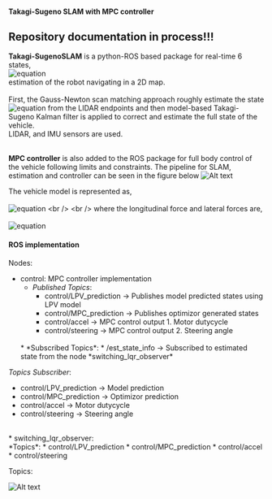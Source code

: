 #### Takagi-Sugeno SLAM with MPC controller

## Repository documentation in process!!! 


**Takagi-SugenoSLAM** is a python-ROS based package for real-time 6 states, <br />
![equation](https://latex.codecogs.com/gif.latex?[v_x,&space;v_y,&space;\omega,&space;X,&space;Y,&space;\theta]^T) 
<br />
estimation of the robot navigating in a 2D map. <br />
<br />
First, the Gauss-Newton scan matching approach roughly estimate the state ![equation](https://latex.codecogs.com/gif.latex?[X,&space;Y,&space;\theta]^T) from the LIDAR endpoints and then model-based Takagi-Sugeno Kalman filter is applied to correct and estimate the full state of the vehicle. <br />
LIDAR, and IMU sensors are used.<br />
<br />

**MPC controller** is also added to the ROS package for full body control of the vehicle following limits and constraints. The pipeline for SLAM, estimation and controller can be seen in the figure below 
![Alt text](https://i.ibb.co/zsq8ZD6/scheme.png)

The vehicle model is represented as, <br /> <br />
![equation](https://latex.codecogs.com/gif.latex?\dot{v_x}&space;=&space;\frac{1}{m}(F_{rx}&space;-&space;F_{flat}\sin(\delta)&space;&plus;&space;mv_y&space;\omega)&space;\newline&space;\dot{v_y}&space;=&space;\frac{1}{m}(F_{flat}\cos(\delta)&space;&plus;&space;F_{ry}&space;-&space;mv_x&space;\omega)\newline&space;\dot{\omega}&space;=&space;\frac{1}{I_z}(l_f&space;F_{flat}\cos(\delta)&space;-&space;l_r&space;F_{ry})&space;\newline&space;\dot{X}&space;=&space;v_x&space;cos(\theta)&space;-&space;v_y&space;sin(\theta)&space;\label{eq:mod_final_X}\newline&space;\dot{Y}&space;=&space;v_x&space;sin(\theta)&space;&plus;&space;v_y&space;cos(\theta)&space;\label{eq:mod_final_Y}\newline&space;\dot{\theta}&space;=&space;\omega&space;\newline) <br /> <br />
where the longitudinal force and lateral forces are, <br /> <br />
![equation](https://latex.codecogs.com/gif.latex?F_{rx}&space;=&space;(C_{m0}&space;-&space;C_{m_1}v_x)D&space;-C_{0}v_x&space;-&space;C_1&space;-&space;\frac{C_D&space;A&space;\rho&space;v_x^2}{2}&space;\label{eq:mod_final_frx}&space;\newline&space;F_{flat}&space;=&space;2C_{af}\left(&space;\delta&space;-&space;\arctan&space;\left(\frac{v_y&space;&plus;&space;l_f&space;\dot{\theta}}{v_x}&space;\right)\right)&space;\label{eq:mod_final_fflat}&space;\newline&space;F_{ry}&space;=&space;-&space;2C_{ar}\arctan&space;\left(&space;\frac{v_y&space;-&space;l_r&space;\dot{\theta}}{v_x}\right)) 

#### ROS implementation
Nodes:
* control: MPC controller implementation <br /> 
  * *Published Topics*: 
      * control/LPV_prediction -> Publishes model predicted states using LPV model
      * control/MPC_prediction  -> Publishes optimizor generated states
      * control/accel -> MPC control output 1. Motor dutycycle 
      * control/steering -> MPC control output 2. Steering angle
  <br />
  * *Subscribed Topics*: 
      * /est_state_info -> Subscribed to estimated state from the node *switching_lqr_observer*


*Topics Subscriber*: 
  * control/LPV_prediction -> Model prediction
  * control/MPC_prediction  -> Optimizor prediction
  * control/accel -> Motor dutycycle 
  * control/steering -> Steering angle


<br />
* switching_lqr_observer: <br /> 
  *Topics*: 
  * control/LPV_prediction
  * control/MPC_prediction
  * control/accel
  * control/steering


Topics:


![Alt text](https://i.ibb.co/FhZ9kkw/rosgraph-real.png)

